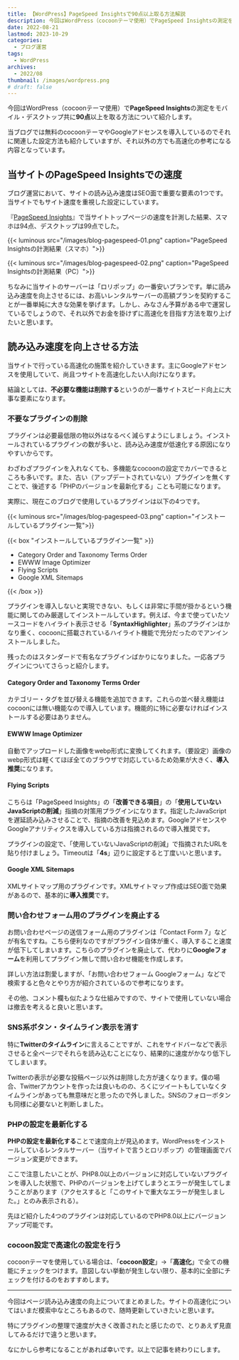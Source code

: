 ```yaml
---
title: 【WordPress】PageSpeed Insightsで90点以上取る方法解説
description: 今回はWordPress（cocoonテーマ使用）でPageSpeed Insightsの測定をモバイル・デスクトップ共に90点以上を取る方法について紹介します。
date: 2022-08-21
lastmod: 2023-10-29
categories: 
  - ブログ運営
tags: 
  - WordPress
archives: 
  - 2022/08
thumbnail: /images/wordpress.png
# draft: false
---
```


今回はWordPress（cocoonテーマ使用）で**PageSpeed Insights**の測定をモバイル・デスクトップ共に**90点**以上を取る方法について紹介します。

当ブログでは無料のcocoonテーマやGoogleアドセンスを導入しているのでそれに関連した設定方法も紹介していますが、それ以外の方でも高速化の参考になる内容となっています。

## 当サイトのPageSpeed Insightsでの速度

ブログ運営において、サイトの読み込み速度はSEO面で重要な要素の1つです。当サイトでもサイト速度を重視した設定にしています。

『[PageSpeed Insights](https://pagespeed.web.dev/?hl=ja)』で当サイトトップページの速度を計測した結果、スマホは94点、デスクトップは99点でした。

{{< luminous src="/images/blog-pagespeed-01.png" caption="PageSpeed Insightsの計測結果（スマホ）">}}

{{< luminous src="/images/blog-pagespeed-02.png" caption="PageSpeed Insightsの計測結果（PC）">}}

ちなみに当サイトのサーバーは「ロリポップ」の一番安いプランです。単に読み込み速度を向上させるには、お高いレンタルサーバーの高額プランを契約することが一番単純に大きな効果を挙げます。しかし、みなさん予算がある中で運営しているでしょうので、それ以外でお金を掛けずに高速化を目指す方法を取り上げたいと思います。

## 読み込み速度を向上させる方法

当サイトで行っている高速化の施策を紹介していきます。主にGoogleアドセンスを使用していて、尚且つサイトを高速化したい人向けになります。

結論としては、**不必要な機能は削除する**というのが一番サイトスピード向上に大事な要素になります。

### 不要なプラグインの削除

プラグインは必要最低限の物以外はなるべく減らすようにしましょう。インストールされているプラグインの数が多いと、読み込み速度が低速化する原因になりやすいからです。

わざわざプラグインを入れなくても、多機能なcocoonの設定でカバーできるところも多いです。また、古い（アップデートされていない）プラグインを無くすことで、後述する「PHPのバージョンを最新化する」ことも可能になります。

実際に、現在このブログで使用しているプラグインは以下の4つです。

{{< luminous src="/images/blog-pagespeed-03.png" caption="インストールしているプラグイン一覧">}}

{{< box "インストールしているプラグイン一覧" >}}
<ul>
<li>Category Order and Taxonomy Terms Order</li>
<li>EWWW Image Optimizer</li>
<li>Flying Scripts</li>
<li>Google XML Sitemaps</li>
</ul>
{{< /box >}}

プラグインを導入しないと実現できない、もしくは非常に手間が掛かるという機能に関してのみ厳選してインストールしています。例えば、今まで使っていたソースコードをハイライト表示させる「**SyntaxHighlighter**」系のプラグインはかなり重く、cocoonに搭載されているハイライト機能で充分だったのでアンインストールしました。

残ったのはスタンダードで有名なプラグインばかりになりました。一応各プラグインについてさらっと紹介します。

#### Category Order and Taxonomy Terms Order

カテゴリー・タグを並び替える機能を追加できます。これらの並べ替え機能はcocoonには無い機能なので導入しています。機能的に特に必要なければインストールする必要はありません。

#### EWWW Image Optimizer

自動でアップロードした画像をwebp形式に変換してくれます。（要設定）画像のwebp形式は軽くてほぼ全てのブラウザで対応しているため効果が大きく、**導入推奨**になります。

#### Flying Scripts

こちらは「PageSpeed Insights」の「**改善できる項目**」の「**使用していないJavaScriptの削減**」指摘の対策用プラグインになります。指定したJavaScriptを遅延読み込みさせることで、指摘の改善を見込めます。GoogleアドセンスやGoogleアナリティクスを導入している方は指摘されるので導入推奨です。

プラグインの設定で、「使用していないJavaScriptの削減」で指摘されたURLを貼り付けましょう。Timeoutは「**4s**」辺りに設定すると丁度いいと思います。

#### Google XML Sitemaps

XMLサイトマップ用のプラグインです。XMLサイトマップ作成はSEO面で効果があるので、基本的に**導入推奨**です。

### 問い合わせフォーム用のプラグインを廃止する

お問い合わせページの送信フォーム用のプラグインは「Contact Form 7」などが有名ですね。こちら便利なのですがプラグイン自体が重く、導入すること速度が低下してしまいます。こちらのプラグインを廃止して、代わりに**Googleフォーム**を利用してプラグイン無しで問い合わせ機能を作成します。

詳しい方法は割愛しますが、「お問い合わせフォーム Googleフォーム」などで検索すると色々とやり方が紹介されているので参考になります。

その他、コメント欄も似たような仕組みですので、サイトで使用していない場合は撤去を考えると良いと思います。

### SNS系ボタン・タイムライン表示を消す

特に**Twitterのタイムライン**に言えることですが、これをサイドバーなどで表示させると全ページでそれらを読み込むことになり、結果的に速度がかなり低下してしまいます。

Twitterの表示が必要な投稿ページ以外は削除した方が速くなります。僕の場合、Twitterアカウントを作ったは良いものの、ろくにツイートもしていなくタイムラインがあっても無意味だと思ったので外しました。SNSのフォローボタンも同様に必要ないと判断しました。

### PHPの設定を最新化する

**PHPの設定を最新化する**ことで速度向上が見込めます。WordPressをインストールしているレンタルサーバー（当サイトで言うとロリポップ）の管理画面でバージョン変更ができます。

ここで注意したいことが、PHP8.0以上のバージョンに対応していないプラグインを導入した状態で、PHPのバージョンを上げてしまうとエラーが発生してしまうことがあります（アクセスすると「このサイトで重大なエラーが発生しました。」とのみ表示される）。

先ほど紹介した4つのプラグインは対応しているのでPHP8.0以上にバージョンアップ可能です。

### cocoon設定で高速化の設定を行う

cocoonテーマを使用している場合は、「**cocoon設定**」→「**高速化**」で全ての機能にチェックをつけます。意図しない挙動が発生しない限り、基本的に全部にチェックを付けるのをおすすめします。

* * *

今回はページ読み込み速度の向上についてまとめました。サイトの高速化についてはいまだ模索中なところもあるので、随時更新していきたいと思います。

特にプラグインの整理で速度が大きく改善されたと感じたので、とりあえず見直してみるだけで違うと思います。

なにかしら参考になることがあれば幸いです。以上で記事を終わりにします。